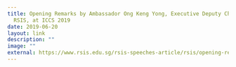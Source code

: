 ```yaml
---
title: Opening Remarks by Ambassador Ong Keng Yong, Executive Deputy Chairman of
  RSIS, at ICCS 2019
date: 2019-06-20
layout: link
description: ""
image: ""
external: https://www.rsis.edu.sg/rsis-speeches-article/rsis/opening-remarks-by-ambassador-ong-keng-yong-executive-deputy-chairman-of-rsis-at-the-international-conference-on-cohesive-societies-iccs/#.XQsvgegzbIU
---
```

